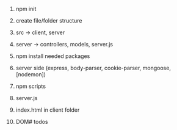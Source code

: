 1. npm init
2. create file/folder structure
3. src -> client, server
4. server -> controllers, models, server.js
5. npm install needed packages
6. server side (express, body-parser, cookie-parser, mongoose, [nodemon])
7. npm scripts
8. server.js
9. index.html in client folder

10. DOM# todos
